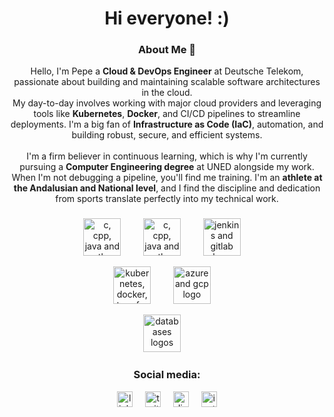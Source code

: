 <h1 align="center">Hi everyone! :)</h1>

<h3 align="center">About Me 🚀</h3>

<p align="center">
  Hello, I'm Pepe a <strong>Cloud & DevOps Engineer</strong> at Deutsche Telekom, passionate about building and maintaining scalable software architectures in the cloud.
  <br />
  My day-to-day involves working with major cloud providers and leveraging tools like <strong>Kubernetes</strong>, <strong>Docker</strong>, and CI/CD pipelines to streamline deployments. I'm a big fan of <strong>Infrastructure as Code (IaC)</strong>, automation, and building robust, secure, and efficient systems.
  <br /><br />
  I'm a firm believer in continuous learning, which is why I'm currently pursuing a <strong>Computer Engineering degree</strong> at UNED alongside my work.
  <br />
  When I'm not debugging a pipeline, you'll find me training. I'm an <strong>athlete at the Andalusian and National level</strong>, and I find the discipline and dedication from sports translate perfectly into my technical work.
</p>

###

<div align="center">
  <img src="https://skillicons.dev/icons?i=c,cpp,java,python" height="60" alt="c, cpp, java and python logo" />
  <img width="12" />
  <img src="https://skillicons.dev/icons?i=git,vim" height="60" alt="c, cpp, java and python logo" />
  <img width="12" />
  <img src="https://skillicons.dev/icons?i=jenkins,gitlab" height="60" alt="jenkins and gitlab logo" />
  <img width="12" />

  <img src="https://skillicons.dev/icons?i=linux,kubernetes,docker,terraform" height="60" alt="kubernetes, docker, terraforma and linux logo" />
  <img width="12" />
  <img src="https://skillicons.dev/icons?i=azure,gcp" height="60" alt="azure and gcp logo" />
  <img width="12" />

  <img src="https://skillicons.dev/icons?i=mysql,postgresql,mongodb,redis" height="60" alt="databases logos" />
  <img width="12" />
</div>

###

<h3 align="center">Social media:</h3>

<div align="center">
  <a href="https://linkedin.com/in/pepepfoter15" style="text-decoration: none;">
    <img src="https://img.shields.io/static/v1?message=LinkedIn&logo=linkedin&label=&color=0077B5&logoColor=white&labelColor=&style=for-the-badge" height="25" alt="linkedin logo" />
  </a>
  <img width="12" />
  <a href="https://twitter.com/PepeRodrguezCa3" style="text-decoration: none;">
    <img src="https://img.shields.io/static/v1?message=Twitter&logo=twitter&label=&color=1DA1F2&logoColor=white&labelColor=&style=for-the-badge" height="25" alt="twitter logo" />
  </a>
  <img width="12" />
  <a href="https://discord.com/users/pfoter15" style="text-decoration: none;">
    <img src="https://img.shields.io/static/v1?message=Discord&logo=discord&label=&color=7289DA&logoColor=white&labelColor=&style=for-the-badge" height="25" alt="discord logo" />
  </a>
  <img width="12" />
  <a href="https://instagram.com/pepee.15" style="text-decoration: none;">
    <img src="https://img.shields.io/static/v1?message=Instagram&logo=instagram&label=&color=E4405F&logoColor=white&labelColor=&style=for-the-badge" height="25" alt="instagram logo" />
  </a>
</div>